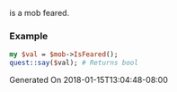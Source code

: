 is a mob feared.
### Example

```perl
my $val = $mob->IsFeared();
quest::say($val); # Returns bool
```


Generated On 2018-01-15T13:04:48-08:00
